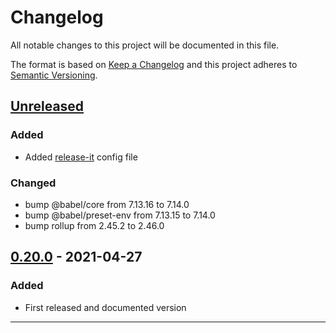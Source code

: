 # Changelog
All notable changes to this project will be documented in this file.

The format is based on [Keep a Changelog][Keep a Changelog] and this project adheres to [Semantic Versioning][Semantic Versioning].

## [Unreleased]

### Added
- Added [release-it](https://github.com/release-it/release-it) config file

### Changed 
- bump @babel/core from 7.13.16 to 7.14.0
- bump @babel/preset-env from 7.13.15 to 7.14.0
- bump rollup from 2.45.2 to 2.46.0

## [0.20.0] - 2021-04-27

### Added

- First released and documented version


---

<!-- Links -->
[Keep a Changelog]: https://keepachangelog.com/
[Semantic Versioning]: https://semver.org/

<!-- Versions -->
[Unreleased]: https://github.com/stefanobartoletti/bricks/compare/master...devel
[Released]: https://github.com/stefanobartoletti/bricks/releases

[0.20.0]: https://github.com/stefanobartoletti/bricks/releases/v0.20.0